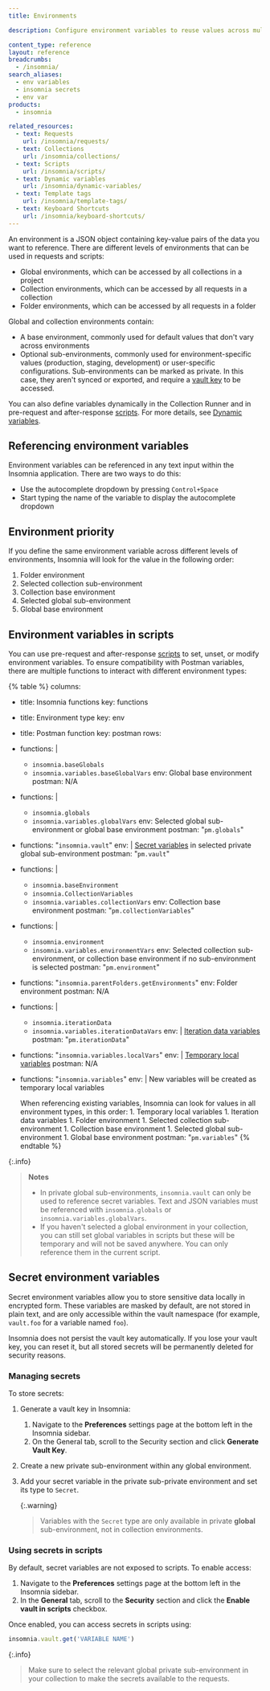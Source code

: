 ```yaml
---
title: Environments

description: Configure environment variables to reuse values across multiple requests.

content_type: reference
layout: reference
breadcrumbs: 
  - /insomnia/
search_aliases:
  - env variables
  - insomnia secrets
  - env var
products:
  - insomnia

related_resources:
  - text: Requests
    url: /insomnia/requests/
  - text: Collections
    url: /insomnia/collections/
  - text: Scripts
    url: /insomnia/scripts/
  - text: Dynamic variables
    url: /insomnia/dynamic-variables/
  - text: Template tags
    url: /insomnia/template-tags/
  - text: Keyboard Shortcuts
    url: /insomnia/keyboard-shortcuts/  
---
```


An environment is a JSON object containing key-value pairs of the data you want to reference. There are different levels of environments that can be used in requests and scripts:

* Global environments, which can be accessed by all collections in a project
* Collection environments, which can be accessed by all requests in a collection
* Folder environments, which can be accessed by all requests in a folder

Global and collection environments contain:
* A base environment, commonly used for default values that don't vary across environments
* Optional sub-environments, commonly used for environment-specific values (production, staging, development) or user-specific configurations. Sub-environments can be marked as private. In this case, they aren't synced or exported, and require a [vault key](#managing-secrets) to be accessed.

You can also define variables dynamically in the Collection Runner and in pre-request and after-response [scripts](/insomnia/scripts/). For more details, see [Dynamic variables](/insomnia/dynamic-variables/).

## Referencing environment variables

Environment variables can be referenced in any text input within the Insomnia application. There are two ways to do this:

* Use the autocomplete dropdown by pressing `Control+Space`
* Start typing the name of the variable to display the autocomplete dropdown

## Environment priority

If you define the same environment variable across different levels of environments, Insomnia will look for the value in the following order:

1. Folder environment
1. Selected collection sub-environment
1. Collection base environment
1. Selected global sub-environment
1. Global base environment

## Environment variables in scripts

You can use pre-request and after-response [scripts](/insomnia/scripts/) to set, unset, or modify environment variables. To ensure compatibility with Postman variables, there are multiple functions to interact with different environment types:

{% table %}
columns:
  - title: Insomnia functions
    key: functions
  - title: Environment type
    key: env
  - title: Postman function
    key: postman
rows:
  - functions: |
      * `insomnia.baseGlobals`
      * `insomnia.variables.baseGlobalVars`
    env: Global base environment
    postman: N/A
  - functions: |
      * `insomnia.globals`
      * `insomnia.variables.globalVars`
    env: Selected global sub-environment or global base environment
    postman: "`pm.globals`"
  - functions: "`insomnia.vault`"
    env: |
      [Secret variables](#secret-environment-variables) in selected private global sub-environment
    postman: "`pm.vault`"
  - functions: |
      * `insomnia.baseEnvironment`
      * `insomnia.CollectionVariables`
      * `insomnia.variables.collectionVars`
    env: Collection base environment
    postman: "`pm.collectionVariables`"
  - functions: |
      * `insomnia.environment`
      * `insomnia.variables.environmentVars`
    env: Selected collection sub-environment, or collection base environment if no sub-environment is selected
    postman: "`pm.environment`"
  - functions: "`insomnia.parentFolders.getEnvironments`"
    env: Folder environment
    postman: N/A
  - functions: |
      * `insomnia.iterationData`
      * `insomnia.variables.iterationDataVars`
    env: |
      [Iteration data variables](/insomnia/dynamic-variables/#iteration-data)
    postman: "`pm.iterationData`"
  - functions: "`insomnia.variables.localVars`"
    env: |
      [Temporary local variables](/insomnia/dynamic-variables/#local-variables)
    postman: N/A
  - functions: "`insomnia.variables`"
    env: |
      New variables will be created as temporary local variables

      When referencing existing variables, Insomnia can look for values in all environment types, in this order:
        1. Temporary local variables
        1. Iteration data variables
        1. Folder environment
        1. Selected collection sub-environment
        1. Collection base environment
        1. Selected global sub-environment
        1. Global base environment
    postman: "`pm.variables`"
{% endtable %}

{:.info}
> **Notes**
> * In private global sub-environments, `insomnia.vault` can only be used to reference secret variables. Text and JSON variables must be referenced with `insomnia.globals` or `insomnia.variables.globalVars`.
> * If you haven't selected a global environment in your collection, you can still set global variables in scripts but these will be temporary and will not be saved anywhere. You can only reference them in the current script.

## Secret environment variables

Secret environment variables allow you to store sensitive data locally in encrypted form. These variables are masked by default, are not stored in plain text, and are only accessible within the vault namespace (for example, `vault.foo` for a variable named `foo`).

Insomnia does not persist the vault key automatically. If you lose your vault key, you can reset it, but all stored secrets will be permanently deleted for security reasons.

### Managing secrets

To store secrets:

1. Generate a vault key in Insomnia:
   1. Navigate to the **Preferences** settings page at the bottom left in the Insomnia sidebar.
   1. On the General tab, scroll to the Security section and click **Generate Vault Key**.
1. Create a new private sub-environment within any global environment.
1. Add your secret variable in the private sub-private environment and set its type to `Secret`.

   {:.warning}
   > Variables with the `Secret` type are only available in private **global** sub-environment, not in collection environments.

### Using secrets in scripts

By default, secret variables are not exposed to scripts. To enable access:

1. Navigate to the **Preferences** settings page at the bottom left in the Insomnia sidebar.
1. In the **General** tab, scroll to the **Security** section and click the **Enable vault in scripts** checkbox.

Once enabled, you can access secrets in scripts using:

```js
insomnia.vault.get('VARIABLE NAME')
```

{:.info}
> Make sure to select the relevant global private sub-environment in your collection to make the secrets available to the requests.